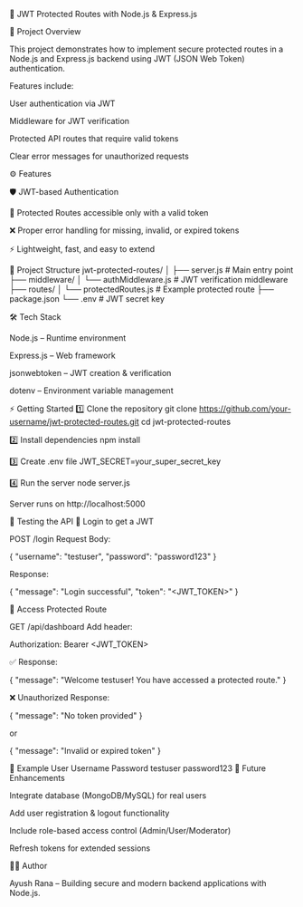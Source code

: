 🔐 JWT Protected Routes with Node.js & Express.js

🚀 Project Overview

This project demonstrates how to implement secure protected routes in a Node.js and Express.js backend using JWT (JSON Web Token) authentication.

Features include:

User authentication via JWT

Middleware for JWT verification

Protected API routes that require valid tokens

Clear error messages for unauthorized requests

⚙️ Features

🛡️ JWT-based Authentication

🔐 Protected Routes accessible only with a valid token

❌ Proper error handling for missing, invalid, or expired tokens

⚡ Lightweight, fast, and easy to extend

📁 Project Structure
jwt-protected-routes/
│
├── server.js                 # Main entry point
├── middleware/
│   └── authMiddleware.js     # JWT verification middleware
├── routes/
│   └── protectedRoutes.js    # Example protected route
├── package.json
└── .env                      # JWT secret key

🛠️ Tech Stack

Node.js – Runtime environment

Express.js – Web framework

jsonwebtoken – JWT creation & verification

dotenv – Environment variable management

⚡ Getting Started
1️⃣ Clone the repository
git clone https://github.com/your-username/jwt-protected-routes.git
cd jwt-protected-routes

2️⃣ Install dependencies
npm install

3️⃣ Create .env file
JWT_SECRET=your_super_secret_key

4️⃣ Run the server
node server.js


Server runs on http://localhost:5000

🧪 Testing the API
🔑 Login to get a JWT

POST /login
Request Body:

{
  "username": "testuser",
  "password": "password123"
}


Response:

{
  "message": "Login successful",
  "token": "<JWT_TOKEN>"
}

🔐 Access Protected Route

GET /api/dashboard
Add header:

Authorization: Bearer <JWT_TOKEN>


✅ Response:

{
  "message": "Welcome testuser! You have accessed a protected route."
}


❌ Unauthorized Response:

{
  "message": "No token provided"
}


or

{
  "message": "Invalid or expired token"
}

🌱 Example User
Username	Password
testuser	password123
📌 Future Enhancements

Integrate database (MongoDB/MySQL) for real users

Add user registration & logout functionality

Include role-based access control (Admin/User/Moderator)

Refresh tokens for extended sessions

👨‍💻 Author

Ayush Rana – Building secure and modern backend applications with Node.js.
